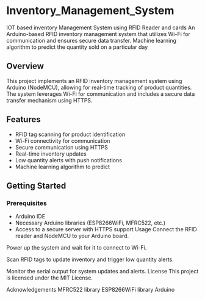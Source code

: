 # Inventory_Management_System
IOT based inventory Management System using RFID Reader and cards
An Arduino-based RFID inventory management system that utilizes Wi-Fi for communication and ensures secure data transfer.
Machine learning algorithm to predict the quantity sold on a particular day
## Overview

This project implements an RFID inventory management system using Arduino (NodeMCU), allowing for real-time tracking of product quantities. The system leverages Wi-Fi for communication and includes a secure data transfer mechanism using HTTPS.

## Features

- RFID tag scanning for product identification
- Wi-Fi connectivity for communication
- Secure communication using HTTPS
- Real-time inventory updates
- Low quantity alerts with push notifications
- Machine learning algorithm to predict

## Getting Started

### Prerequisites

- Arduino IDE
- Necessary Arduino libraries (ESP8266WiFi, MFRC522, etc.)
- Access to a secure server with HTTPS support
Usage
Connect the RFID reader and NodeMCU to your Arduino board.

Power up the system and wait for it to connect to Wi-Fi.

Scan RFID tags to update inventory and trigger low quantity alerts.

Monitor the serial output for system updates and alerts.
License
This project is licensed under the MIT License.

Acknowledgements
MFRC522 library
ESP8266WiFi library
Arduino
